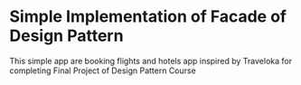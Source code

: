 # Simple Implementation of Facade of Design Pattern
This simple app are booking flights and hotels app inspired by Traveloka for completing Final Project of Design Pattern Course
